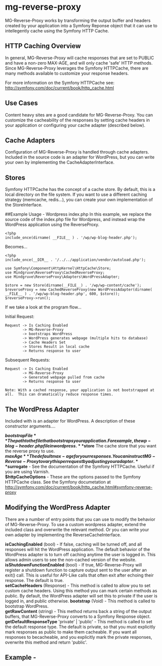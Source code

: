# mg-reverse-proxy

MG-Reverse-Proxy works by transforming the output buffer and headers created by your application into a Symfony Reponse object that it can use to intellegently cache using the Symfony HTTP Cache.  

## HTTP Caching Overview
In general, MG-Reverse-Proxy will cache responses that are set to PUBLIC and have a non-zero MAX-AGE, and will only cache 'safe' HTTP methods.  Since MG-Reverse-Proxy leverages the Symfony HTTPCache, there are many methods available to customize your response headers.

For more information on the Symfony HTTPCache see: http://symfony.com/doc/current/book/http_cache.html

## Use Cases
Content heavy sites are a good candidate for MG-Reverse-Proxy.  You can customize the cacheability
of the responses by setting cache headers in your application or configuring your cache adapter (described below).

## Cache Adapters
Configuration of MG-Reverse-Proxy is handled through cache adapters.  Included in the source code is an adapter for WordPress, but you can write your own by implementing the CacheAdapterInterface.

## Stores
Symfony HTTPCache has the concept of a cache store.  By default, this is a local directory on the file system.
If you want to use a different caching strategy (memcache, redis...), you can create your own implementation of the StoreInterface.

##Example Usage - Wordpress index.php
In this example, we replace the source code of the index.php file for Wordpress, and instead wrap the WordPress application using the ReverseProxy.

    <?php
    include_once(dirname( __FILE__ ) . '/wp/wp-blog-header.php');

Becomes...

    <?php 
    include_once(__DIR__ . '/../../application/vendor/autoload.php');

    use Symfony\Component\HttpKernel\HttpCache\Store;
    use Mindgruve\ReverseProxy\CachedReverseProxy;
    use Mindgruve\ReverseProxy\Adapters\WordPressAdapter;

    $store = new Store(dirname(__FILE__) . '/wp/wp-content/cache');
    $reverseProxy = new CachedReverseProxy(new WordPressAdapter(dirname( __FILE__ ) . '/wp/wp-blog-header.php', 600, $store));
    $reverseProxy->run();

If we take a look at the program flow...

Initial Request:

    Request -> Is Caching Enabled 
            -> MG-Reverse-Proxy 
            -> bootstraps WordPress 
            -> WordPress generates webpage (multiple hits to database)
            -> Cache Headers Set 
            -> Stores Result in local cache 
            -> Returns response to user

Subsequent Requests:

    Request -> Is Caching Enabled 
            -> MG-Reverse-Proxy 
            -> Generated webpage pulled from cache
            -> Returns response to user
            
    Note: With a cached response, your application is not bootstrapped at all.  This can dramatically reduce response times.
      
## The WordPress Adapter
Included with is an adapter for WordPress.  A description of these constructor arguments....

**$bootstrapFile** The path to the file that bootstraps your application.  For example, the wp-blog-header.php file in wordpress.   
**$store** The cache store that you want the reverse proxy to use.   
**$maxAge** The default max-age for your responses.  You can instruct MG-Reverse-Proxy to vary this per request by adjusting your adapter.   
**$surrogate** - See the documentation of the Symfony HTTPCache.  Useful if you are using Varnish.   
**$httpCacheOptions** - These are the options passed to the Symfony HTTPCache class.  See the Symfony documetation at http://symfony.com/doc/current/book/http_cache.html#symfony-reverse-proxy   

## Modifying the WordPress Adapter
There are a number of entry points that you can use to modify the behavior of MG-Reverse-Proxy.  To use a custom wordpress adapter, extend the included class and overwrite the relevant method.  Or you can write your own adapter by implementing the ReverseCacheInterface.

**isCachingEnabled** (bool) - If false, caching will be turned off, and all responses will hit the WordPress application.  The default behavior of the WordPress adapter is to turn off caching anytime the user is logged in.  This allows admin users to see the non-cached version of the website.
**isShutdownFunctionEnabled** (bool) - If true, MG-Reverse-Proxy will register a shutdown function to capture output sent to the user after an exit() call.  This is useful for API-Like calls that often exit after echoing their response.  The default is true.    
**setCacheHeaders** (Response) - This method is called to allow you to set custom cache headers.  Using this method you can mark certain methods as public.  By default, the WordPress adapter will set this to private if the user is logged in, and public otherwise.
**bootstrap** (Void) - This method is called to bootstrap WordPress.    
**getRawContent** (string) - This method returns back a string of the output buffers, that MG-Reverse-Proxy converts to a Symfony Response object.    
**getDefaultResponseType** 'private' | 'public' - This method is called to set the default response type.  The default is private, so that you must explicitly mark responses as public to make them cacheable.  If you want all responses to becacheable, and you explicitly mark the private responses, overwrite this method and return 'public'.    

## Example - 




